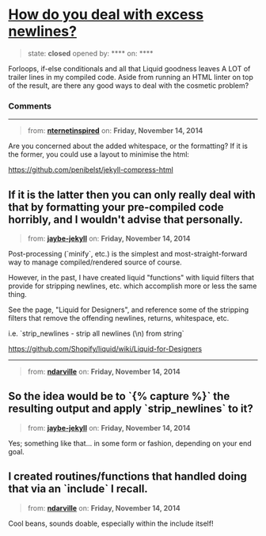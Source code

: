 # [How do you deal with excess newlines?](https://github.com/jekyll/jekyll-help/issues/193)

> state: **closed** opened by: **** on: ****

Forloops, if-else conditionals and all that Liquid goodness leaves A LOT of trailer lines in my compiled code. Aside from running an HTML linter on top of the result, are there any good ways to deal with the cosmetic problem?

### Comments

---
> from: [**nternetinspired**](https://github.com/jekyll/jekyll-help/issues/193#issuecomment-63063546) on: **Friday, November 14, 2014**

Are you concerned about the added whitespace, or the formatting? If it is the former, you could use a layout to minimise the html:

https://github.com/penibelst/jekyll-compress-html

If it is the latter then you can only really deal with that by formatting your pre-compiled code horribly, and I wouldn&#x27;t advise that personally.
---
> from: [**jaybe-jekyll**](https://github.com/jekyll/jekyll-help/issues/193#issuecomment-63072190) on: **Friday, November 14, 2014**

Post-processing (&#x60;minify&#x60;, etc.) is the simplest and most-straight-forward way to manage compiled/rendered source of course.

However, in the past, I have created liquid &quot;functions&quot; with liquid filters that provide for stripping newlines, etc. which accomplish more or less the same thing.

See the page, &quot;Liquid for Designers&quot;, and reference some of the stripping filters that remove the 
offending newlines, returns, whitespace, etc.

i.e. &#x60;strip_newlines - strip all newlines (\n) from string&#x60;

https://github.com/Shopify/liquid/wiki/Liquid-for-Designers


---
> from: [**ndarville**](https://github.com/jekyll/jekyll-help/issues/193#issuecomment-63080558) on: **Friday, November 14, 2014**

So the idea would be to &#x60;{% capture %}&#x60; the resulting output and apply &#x60;strip_newlines&#x60; to it?
---
> from: [**jaybe-jekyll**](https://github.com/jekyll/jekyll-help/issues/193#issuecomment-63087354) on: **Friday, November 14, 2014**

Yes; something like that... in some form or fashion, depending on your end goal.

I created routines/functions that handled doing that via an &#x60;include&#x60; I recall.
---
> from: [**ndarville**](https://github.com/jekyll/jekyll-help/issues/193#issuecomment-63099574) on: **Friday, November 14, 2014**

Cool beans, sounds doable, especially within the include itself!
